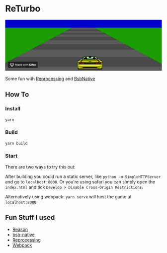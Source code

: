 # ReTurbo

![ReTurbo](assets/returbo2.gif)

Some fun with [Reprocessing](https://github.com/schmavery/reprocessing) and [BsbNative](https://github.com/bsansouci/bsb-native)

## How To
### Install
`yarn`

### Build
`yarn build`

### Start
There are two ways to try this out:

After building you could run a static server, like `python -m SimpleHTTPServer` and go to `localhost:8000`. Or you're using safari you can simply open the `index.html` and tick `Develop > Disable Cross-Origin Restrictions`.

Alternatively using webpack: `yarn serve` will host the game at `localhost:8000` 

## Fun Stuff I used

* [Reason](https://reasonml.github.io)
* [bsb-native](https://github.com/bsansouci/bucklescript)
* [Reprocessing](https://github.com/schmavery/reprocessing)
* [Webpack](https://github.com/webpack/webpack)

